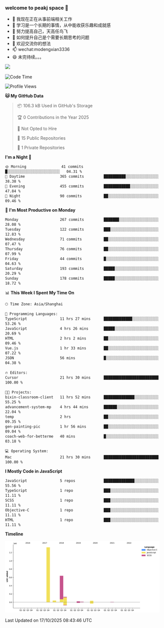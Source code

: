 ### welcome to peakj space 👋



- 🔭 我现在正在从事前端相关工作
- 🌱 学习是一个长期的事情，从中能收获乐趣和成就感
- 👯 努力提高自己，天高任鸟飞
- 🤔 如何提升自己是个需要长期思考的问题
- 💬 欢迎交流你的想法
- 📫 wechat:modengxian3336
- 😄 未完待续。。。

![](https://s2.ax1x.com/2019/06/28/ZKxc4J.jpg)

<!--START_SECTION:waka-->
![Code Time](http://img.shields.io/badge/Code%20Time-4%2C995%20hrs%202%20mins-blue)

![Profile Views](http://img.shields.io/badge/Profile%20Views-3-blue)

**🐱 My GitHub Data** 

> 📦 106.3 kB Used in GitHub's Storage 
 > 
> 🏆 0 Contributions in the Year 2025
 > 
> 🚫 Not Opted to Hire
 > 
> 📜 15 Public Repositories 
 > 
> 🔑 1 Private Repositories 
 > 
**I'm a Night 🦉** 

```text
🌞 Morning                41 commits          █░░░░░░░░░░░░░░░░░░░░░░░░   04.31 % 
🌆 Daytime                365 commits         ██████████░░░░░░░░░░░░░░░   38.38 % 
🌃 Evening                455 commits         ████████████░░░░░░░░░░░░░   47.84 % 
🌙 Night                  90 commits          ██░░░░░░░░░░░░░░░░░░░░░░░   09.46 % 
```
📅 **I'm Most Productive on Monday** 

```text
Monday                   267 commits         ███████░░░░░░░░░░░░░░░░░░   28.08 % 
Tuesday                  122 commits         ███░░░░░░░░░░░░░░░░░░░░░░   12.83 % 
Wednesday                71 commits          ██░░░░░░░░░░░░░░░░░░░░░░░   07.47 % 
Thursday                 76 commits          ██░░░░░░░░░░░░░░░░░░░░░░░   07.99 % 
Friday                   44 commits          █░░░░░░░░░░░░░░░░░░░░░░░░   04.63 % 
Saturday                 193 commits         █████░░░░░░░░░░░░░░░░░░░░   20.29 % 
Sunday                   178 commits         █████░░░░░░░░░░░░░░░░░░░░   18.72 % 
```


📊 **This Week I Spent My Time On** 

```text
🕑︎ Time Zone: Asia/Shanghai

💬 Programming Languages: 
TypeScript               11 hrs 27 mins      █████████████░░░░░░░░░░░░   53.26 % 
JavaScript               4 hrs 26 mins       █████░░░░░░░░░░░░░░░░░░░░   20.69 % 
HTML                     2 hrs 2 mins        ██░░░░░░░░░░░░░░░░░░░░░░░   09.46 % 
Vue.js                   1 hr 33 mins        ██░░░░░░░░░░░░░░░░░░░░░░░   07.22 % 
JSON                     56 mins             █░░░░░░░░░░░░░░░░░░░░░░░░   04.38 % 

🔥 Editors: 
Cursor                   21 hrs 30 mins      █████████████████████████   100.00 % 

🐱‍💻 Projects: 
bixin-classroom-client   11 hrs 52 mins      ██████████████░░░░░░░░░░░   55.25 % 
advancement-system-mp    4 hrs 44 mins       ██████░░░░░░░░░░░░░░░░░░░   22.04 % 
temp                     2 hrs               ██░░░░░░░░░░░░░░░░░░░░░░░   09.35 % 
gen-painting-pic         1 hr 56 mins        ██░░░░░░░░░░░░░░░░░░░░░░░   09.04 % 
coach-web-for-betterme   40 mins             █░░░░░░░░░░░░░░░░░░░░░░░░   03.18 % 

💻 Operating System: 
Mac                      21 hrs 30 mins      █████████████████████████   100.00 % 
```

**I Mostly Code in JavaScript** 

```text
JavaScript               5 repos             ██████████████░░░░░░░░░░░   55.56 % 
TypeScript               1 repo              ███░░░░░░░░░░░░░░░░░░░░░░   11.11 % 
SCSS                     1 repo              ███░░░░░░░░░░░░░░░░░░░░░░   11.11 % 
Objective-C              1 repo              ███░░░░░░░░░░░░░░░░░░░░░░   11.11 % 
HTML                     1 repo              ███░░░░░░░░░░░░░░░░░░░░░░   11.11 % 
```



**Timeline**

![Lines of Code chart](https://raw.githubusercontent.com/PeakJ/PeakJ/master/assets/bar_graph.png)


 Last Updated on 17/10/2025 08:43:46 UTC
<!--END_SECTION:waka-->
